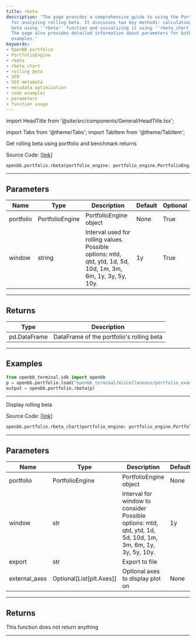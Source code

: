 ```yaml
---
title: rbeta
description: 'The page provides a comprehensive guide to using the PortfolioEngine
  for analyzing rolling beta. It discusses two key methods: calculating the rolling
  beta using ''rbeta'' function and visualizing it using ''rbeta_chart'' function.
  The page also provides detailed information about parameters for both methods, and
  examples.'
keywords:
- OpenBB portfolio
- PortfolioEngine
- rbeta
- rbeta_chart
- rolling beta
- SEO
- SEO metadata
- metadata optimization
- code examples
- parameters
- function usage
---
```


import HeadTitle from '@site/src/components/General/HeadTitle.tsx';

<HeadTitle title="portfolio.rbeta - Reference | OpenBB SDK Docs" />

import Tabs from '@theme/Tabs';
import TabItem from '@theme/TabItem';

<Tabs>
<TabItem value="model" label="Model" default>

Get rolling beta using portfolio and benchmark returns

Source Code: [[link](https://github.com/OpenBB-finance/OpenBBTerminal/tree/main/openbb_terminal/portfolio/portfolio_model.py#L659)]

```python
openbb.portfolio.rbeta(portfolio_engine: portfolio_engine.PortfolioEngine, window: str = "1y")
```

---

## Parameters

| Name | Type | Description | Default | Optional |
| ---- | ---- | ----------- | ------- | -------- |
| portfolio | PortfolioEngine | PortfolioEngine object | None | True |
| window | string | Interval used for rolling values.<br/>Possible options: mtd, qtd, ytd, 1d, 5d, 10d, 1m, 3m, 6m, 1y, 3y, 5y, 10y. | 1y | True |


---

## Returns

| Type | Description |
| ---- | ----------- |
| pd.DataFrame | DataFrame of the portfolio's rolling beta |
---

## Examples

```python
from openbb_terminal.sdk import openbb
p = openbb.portfolio.load("openbb_terminal/miscellaneous/portfolio_examples/holdings/example.csv")
output = openbb.portfolio.rbeta(p)
```

---

</TabItem>
<TabItem value="view" label="Chart">

Display rolling beta

Source Code: [[link](https://github.com/OpenBB-finance/OpenBBTerminal/tree/main/openbb_terminal/portfolio/portfolio_view.py#L1050)]

```python
openbb.portfolio.rbeta_chart(portfolio_engine: portfolio_engine.PortfolioEngine, window: str = "1y", export: str = "", external_axes: Optional[List[matplotlib.axes._axes.Axes]] = None)
```

---

## Parameters

| Name | Type | Description | Default | Optional |
| ---- | ---- | ----------- | ------- | -------- |
| portfolio | PortfolioEngine | PortfolioEngine object | None | True |
| window | str | interval for window to consider<br/>Possible options: mtd, qtd, ytd, 1d, 5d, 10d, 1m, 3m, 6m, 1y, 3y, 5y, 10y. | 1y | True |
| export | str | Export to file |  | True |
| external_axes | Optional[List[plt.Axes]] | Optional axes to display plot on | None | True |


---

## Returns

This function does not return anything

---

</TabItem>
</Tabs>
